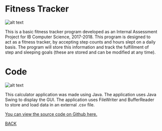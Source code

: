 # Fitness Tracker
![alt text](https://howardying.github.io/Programming2Portfolio/Images/fitTrackerAlt.png)

This is a basic fitness tracker program developed as an Internal Assessment Project for IB Computer Science, 2017-2018. This program is designed to act as a fitness tracker, by accepting step counts and hours slept on a daily basis. The program will store this information and track the fulfillment of step and sleeping goals (these are stored and can be modified at any time).

# Code
![alt text](https://howardying.github.io/Programming2Portfolio/Images/fitTrackerCode.png)

This calculator application was made using Java. The application uses Java Swing to display the GUI. The application uses FileWriter and BufferReader to store and load data in an external .csv file.

[You can view the source code on Github here.](https://github.com/HowardYing/fitTracker)

[BACK](https://howardying.github.io/Programming2Portfolio/ "Back to Home")

